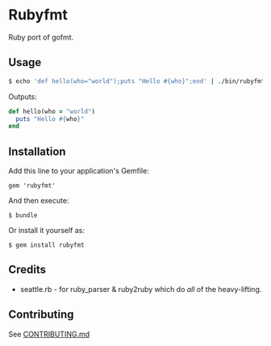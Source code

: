 # Rubyfmt

Ruby port of gofmt.

## Usage

```bash
$ echo 'def hello(who="world");puts "Hello #{who}";end' | ./bin/rubyfmt
```

Outputs:

```ruby
def hello(who = "world")
  puts "Hello #{who}"
end
```

## Installation

Add this line to your application's Gemfile:

    gem 'rubyfmt'

And then execute:

    $ bundle

Or install it yourself as:

    $ gem install rubyfmt

## Credits

- seattle.rb - for ruby_parser & ruby2ruby which do _all_ of the heavy-lifting.

## Contributing

See [CONTRIBUTING.md](https://github.com/wojtekmach/rubyfmt/blob/master/CONTRIBUTING.md)
